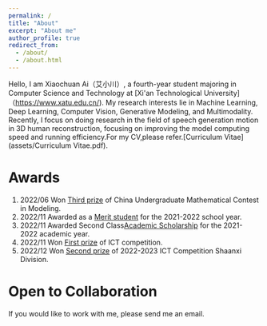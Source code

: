 ```yaml
---
permalink: /
title: "About"
excerpt: "About me"
author_profile: true
redirect_from: 
  - /about/
  - /about.html
---
```


Hello, I am Xiaochuan Ai（艾小川）, a fourth-year student majoring in Computer Science and Technology at [Xi'an Technological University]（https://www.xatu.edu.cn/). My research interests lie in Machine Learning, Deep Learning, Computer Vision, Generative Modeling, and Multimodality. Recently, I focus on doing research in the field of speech generation motion in 3D human reconstruction, focusing on improving the model computing speed and running efficiency.For my CV,please refer.[Curriculum Vitae](assets/Curriculum Vitae.pdf).



Awards
======
1. 2022/06 Won [Third prize](images/微信图片_202307192028502.jpg) of China Undergraduate Mathematical Contest in Modeling.
2. 2022/11 Awarded as a [Merit student](images/微信图片_20230719202850.jpg) for the 2021-2022 school year.
3. 2022/11 Awarded Second Class[Academic Scholarship](images/微信图片_202307192028501.jpg) for the 2021- 2022 academic year.
4. 2022/11 Won [First prize](images/微信图片_202307192028511.jpg) of ICT competition.
5. 2022/12 Won [Second prize](images/微信图片_20230719202851.jpg) of 2022-2023  ICT Competition Shaanxi Division.
   



Open to Collaboration
======
If you would like to work with me, please send me an email.



